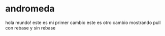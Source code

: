 # andromeda
hola mundo! este es mi primer cambio
este es otro cambio
mostrando pull con rebase y sin rebase

